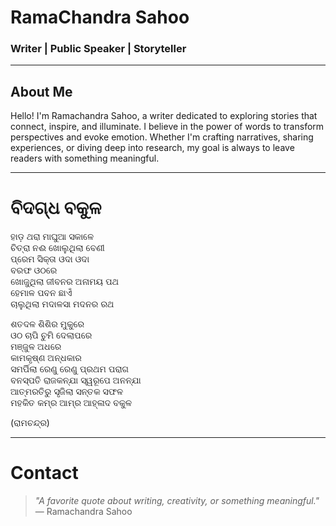 
# RamaChandra Sahoo

### Writer | Public Speaker | Storyteller

---

## About Me  

Hello! I'm Ramachandra Sahoo, a writer dedicated to exploring stories that connect, inspire, and illuminate. I believe in the power of words to transform perspectives and evoke emotion. 
Whether I'm crafting narratives, sharing experiences, or diving deep into research, my goal is always to leave readers with something meaningful.

---

# ବିଦଗ୍ଧ ବକୁଳ

ହାଡ଼ ଥରା ମାଘୁଆ ସକାଳେ  
ଚିତ୍ରା ନଈ ଖୋଲୁଥିଲା ବେଣୀ  
ପ୍ରେମ ସିକ୍ତା ଓଦା ଓଦା  
ବରଫ ଓଠରେ  
ଖୋଜୁଥିଲା ଜୀବନର ଅନାମୟ ପଥ  
ହେମାଳ ପବନ ଛାଏଁ  
ଚାଲୁଥିଲା ମଦାଳସା ମଦନର ରଥ  


ଶତଦଳ ଶିଶିର ମୁକୁରେ  
ଓଠ ଚାପି ଚୁମି ଦେଲାପରେ  
ମଞ୍ଜୁଳ ଅଧରେ  
କାମକୃଷ୍ଣ ଅନ୍ଧକାର  
ସମର୍ପିଲା ରେଣୁ ରେଣୁ ପ୍ରଥମ ପରାଗ  
ବନସ୍ପତି ରାଜକନ୍ଯା ସ୍ୱରୂପେ ଅନନ୍ଯା  
ଆତ୍ମରତିରୁ ସୃଜିଲା ସନ୍ତକ ସଫଳ  
ମହକିତ କମ୍ର ଆମ୍ର ଆହ୍ଳାଦ ବକୁଳ  

(ରାମଚନ୍ଦ୍ର)

---

# Contact

> _"A favorite quote about writing, creativity, or something meaningful."_  
> — Ramachandra Sahoo
